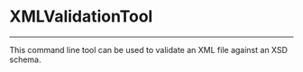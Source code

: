 # XMLValidationTool
***
This command line tool can be used to validate an XML file against an XSD schema.